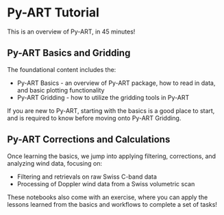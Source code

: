 # Py-ART Tutorial

This is an overview of Py-ART, in 45 minutes!

## Py-ART Basics and Gridding
The foundational content includes the:

- Py-ART Basics - an overview of Py-ART package, how to read in data, and basic plotting functionality
- Py-ART Gridding - how to utilize the gridding tools in Py-ART

If you are new to Py-ART, starting with the basics is a good place to start, and is required to know before moving onto Py-ART Gridding.

## Py-ART Corrections and Calculations
Once learning the basics, we jump into applying filtering, corrections, and analyzing wind data, focusing on:
- Filtering and retrievals on raw Swiss C-band data
- Processing of Doppler wind data from a Swiss volumetric scan

These notebooks also come with an exercise, where you can apply the lessons learned from the basics and workflows to complete a set of tasks!

